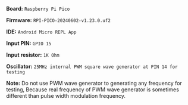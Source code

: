 **Board:** `Raspberry Pi Pico`

**Firmware:** `RPI-PICO-20240602-v1.23.0.uf2`

**IDE:** `Android Micro REPL App`

**Input PIN:** `GPIO 15`

**Input resistor:** `1K Ohm`

**Oscillator:** `25MHz internal PWM square wave generator at PIN 14 for testing`


**Note:** Do not use PWM wave generator to generating any frequency for testing, Because real frequency of PWM wave generator is sometimes different than pulse width modulation frequency.
